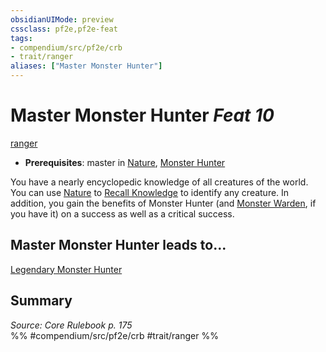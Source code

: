 ```yaml
---
obsidianUIMode: preview
cssclass: pf2e,pf2e-feat
tags:
- compendium/src/pf2e/crb
- trait/ranger
aliases: ["Master Monster Hunter"]
---
```

# Master Monster Hunter  *Feat 10*  
[ranger](../../rules/traits/ranger.md)  

- **Prerequisites**: master in [Nature](../skills.md#Nature), [Monster Hunter](monster-hunter.md)

You have a nearly encyclopedic knowledge of all creatures of the world. You can use [Nature](../skills.md#Nature) to [Recall Knowledge](../../rules/actions/recall-knowledge.md) to identify any creature. In addition, you gain the benefits of Monster Hunter (and [Monster Warden](monster-warden.md), if you have it) on a success as well as a critical success.

## Master Monster Hunter leads to...

[Legendary Monster Hunter](legendary-monster-hunter.md)

## Summary

*Source: Core Rulebook p. 175*  
%% #compendium/src/pf2e/crb #trait/ranger %%
